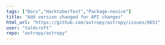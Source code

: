 ```yaml
---
tags: ["Docs","Hacktoberfest","Package-novice"]
title: "Add version changed for API changes"
html_url: "https://github.com/astropy/astropy/issues/8651"
user: "taldcroft"
repo: "astropy/astropy"
---
```


